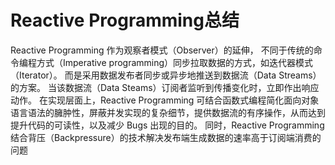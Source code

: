# Reactive Programming总结

Reactive Programming 作为观察者模式（Observer）的延伸，
不同于传统的命令编程方式（Imperative programming）同步拉取数据的方式，如迭代器模式（Iterator）。
而是采用数据发布者同步或异步地推送到数据流（Data Streams）的方案。
当该数据流（Data Steams）订阅者监听到传播变化时，立即作出响应动作。
在实现层面上，Reactive Programming 可结合函数式编程简化面向对象语言语法的臃肿性，屏蔽并发实现的复杂细节，提供数据流的有序操作，从而达到提升代码的可读性，以及减少 Bugs 出现的目的。
同时，Reactive Programming 结合背压（Backpressure）的技术解决发布端生成数据的速率高于订阅端消费的问题






<comment/>